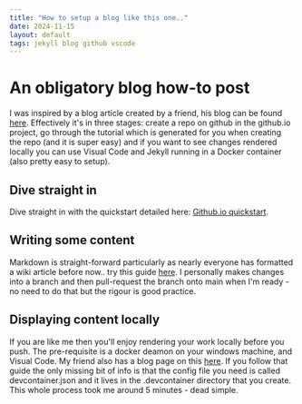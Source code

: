 ```yaml
---
title: "How to setup a blog like this one.."
date: 2024-11-15
layout: default
tags: jekyll blog github vscode
---
```


# An obligatory blog how-to post

I was inspired by a blog article created by a friend, his blog can be found [here](https://wmcdonald404.co.uk/). Effectively it's in three stages: create a repo on github in the github.io project, go through the tutorial which is generated for you when creating the repo (and it is super easy) and if you want to see changes rendered locally you can use Visual Code and Jekyll running in a Docker container (also pretty easy to setup).

## Dive straight in

Dive straight in with the quickstart detailed here: [Github.io quickstart](https://docs.github.com/en/pages/quickstart).

## Writing some content

Markdown is straight-forward particularly as nearly everyone has formatted a wiki article before now.. try this guide [here](https://www.markdownguide.org/basic-syntax/). I personally makes changes into a branch and then pull-request the branch onto main when I'm ready - no need to do that but the rigour is good practice.

## Displaying content locally

If you are like me then you'll enjoy rendering your work locally before you push. The pre-requisite is a docker deamon on your windows machine, and Visual Code. My friend also has a blog page on this [here](https://wmcdonald404.co.uk/2024/10/17/running-jekyll-in-a-devcontainer.html). If you follow that guide the only missing bit of info is that the config file you need is called devcontainer.json and it lives in the .devcontainer directory that you create. This whole process took me around 5 minutes - dead simple.
